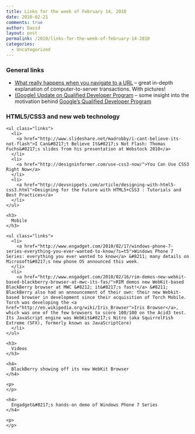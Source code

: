 ```yaml
---
title: Links for the week of February 14, 2010
date: 2010-02-21
comments: true
author: David
layout: post
permalink: /2010/links-for-the-week-of-february-14-2010
categories:
  - Uncategorized
---
```

### General links

<ul class="links">
  <li>
    <a href="http://igoro.com/archive/what-really-happens-when-you-navigate-to-a-url/">What really happens when you navigate to a URL</a> &#8211; great in-depth explanation of computer-to-server transactions. With pictures!</a> <li>
      <a href="http://googlegeodevelopers.blogspot.com/2010/02/update-on-qualified-developer-program.html">(Google) Update on Qualified Developer Program</a> &#8211; some insight into the motivation behind <a href="http://code.google.com/qualify/">Google&#8217;s Qualified Developer Program</a>
    </li></ul> 
    <h3>
      HTML5/CSS3 and new web technology
    </h3>
    
    <ul class="links">
      <li>
        <a href="http://www.slideshare.net/madrobby/i-cant-believe-its-not-flash">I Can&#8217;t Believe It&#8217;s Not Flash: Thomas Fuchs&#8217;s slides from his presentation at Webstock 2010</a>
      </li>
      <li>
        <a href="http://designinformer.com/use-css3-now/">You Can Use CSS3 Right Now</a>
      </li>
      <li>
        <a href="http://devsnippets.com/article/designing-with-html5-css3.html">Designing for the Future with HTML5+CSS3 : Tutorials and Best Practices</a>
      </li>
    </ul>
    
    <h3>
      Mobile
    </h3>
    
    <ul class="links">
      <li>
        <a href="http://www.engadget.com/2010/02/17/windows-phone-7-series-everything-you-ever-wanted-to-know/?s=t5">Windows Phone 7 Series: everything you ever wanted to know</a> &#8211; many details on Microsoft&#8217;s new phone OS announced this week.
      </li>
      <li>
        <a href="http://www.engadget.com/2010/02/16/rim-demos-new-webkit-based-blackberry-browser-at-mwc-its-fas/">RIM demos new WebKit-based BlackBerry browser at MWC &#8212; it&#8217;s fast!</a> &#8211; BlackBerry also had an announcement of their own: their new Webkit-based browser in development since their acquisition of Torch Mobile. Torch was developing the <a href="http://en.wikipedia.org/wiki/Iris_Browser">Iris Browser</a>, which was one of the few browsers to score 100/100 on the Acid3 test. Its JavaScript engine was WebKit&#8217;s Nitro (aka SquirrelFish Extreme (SFX), formerly known as JavaScriptCore)
      </li>
    </ul>
    
    <h3>
      Videos
    </h3>
    
    <h4>
      BlackBerry showing off its new WebKit Browser
    </h4>
    
    <p>
    </p>
    
    <h4>
      Engadget&#8217;s hands-on demo of Windows Phone 7 Series
    </h4>
    
    <p>
    </p>